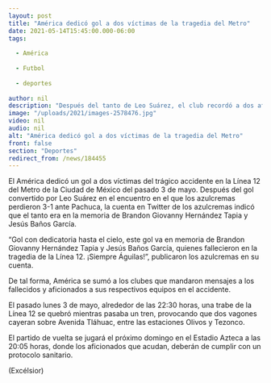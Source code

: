 ```yaml
---
layout: post
title: "América dedicó gol a dos víctimas de la tragedia del Metro"
date: 2021-05-14T15:45:00.000-06:00
tags:
  
  - América
  
  - Futbol
  
  - deportes
  
author: nil
description: "Después del tanto de Leo Suárez, el club recordó a dos aficionados azulcremas que fallecieron el pasado 3 de mayo"
image: "/uploads/2021/images-2578476.jpg"
video: nil
audio: nil
alt: "América dedicó gol a dos víctimas de la tragedia del Metro"
front: false
section: "Deportes"
redirect_from: /news/184455
---
```


El América dedicó un gol a dos víctimas del trágico accidente en la Línea 12 del Metro de la Ciudad de México del pasado 3 de mayo. Después del gol convertido por Leo Suárez en el encuentro en el que los azulcremas perdieron 3-1 ante Pachuca, la cuenta en Twitter de los azulcremas indicó que el tanto era en la memoria de Brandon Giovanny Hernández Tapia y Jesús Baños García.

“Gol con dedicatoria hasta el cielo, este gol va en memoria de Brandon Giovanny Hernández Tapia y Jesús Baños García, quienes fallecieron en la tragedia de la Línea 12. ¡Siempre Águilas!”, publicaron los azulcremas en su cuenta.

De tal forma, América se sumó a los clubes que mandaron mensajes a los fallecidos y aficionados a sus respectivos equipos en el accidente.

El pasado lunes 3 de mayo, alrededor de las 22:30 horas, una trabe de la Línea 12 se quebró mientras pasaba un tren, provocando que dos vagones cayeran sobre Avenida Tláhuac, entre las estaciones Olivos y Tezonco.

El partido de vuelta se jugará el próximo domingo en el Estadio Azteca a las 20:05 horas, donde los aficionados que acudan, deberán de cumplir con un protocolo sanitario.

(Excélsior)